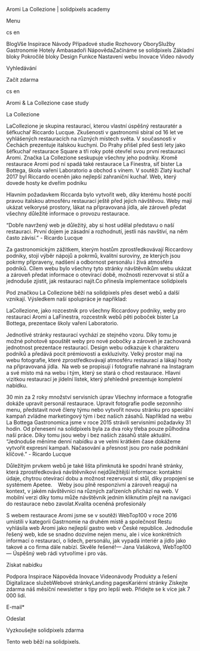 <p>Aromi La Collezione | solidpixels academy</p>
<p>Menu</p>
<p>cs en</p>
<p>BlogVše Inspirace Návody Případové studie Rozhovory OborySlužby Gastronomie Hotely Ambasadoři NápovědaZačínáme se solidpixels Základní bloky Pokročilé bloky Design Funkce Nastavení webu Inovace Video návody</p>
<p>Vyhledávání</p>
<p>Začít zdarma</p>
<p>cs en</p>
<p>Aromi &amp; La Collezione
case study</p>
<p>La Collezione</p>
<p>LaCollezione je skupina restaurací, kterou vlastní úspěšný restauratér a šéfkuchař Riccardo Lucque. Zkušenosti v gastronomii sbíral od 16 let ve vyhlášených restauracích na různých místech světa. V současnosti v Čechách prezentuje italskou kuchyni. Do Prahy přišel před šesti lety jako šéfkuchař restaurace Square a tři roky poté otevřel svou první restauraci Aromi.
Značka La Collezione seskupuje všechny jeho podniky. Kromě restaurace Aromi pod ní spadá také restaurace La Finestra, síť bister La Bottega, škola vaření Laboratorio a obchod s vínem. V soutěži Zlatý kuchař 2017 byl Riccardo oceněn jako nejlepší zahraniční kuchař.
Web, který dovede hosty ke dveřím podniku</p>
<p>Hlavním požadavkem Riccarda bylo vytvořit web, díky kterému hosté pocítí pravou italskou atmosféru restaurací ještě před jejich návštěvou. Weby mají ukázat velkorysé prostory, lákat na připravovaná jídla, ale zároveň předat všechny důležité informace o provozu restaurace.</p>
<p>“Dobře navržený web je důležitý, aby si host udělal představu o naší restauraci. První dojem je zásadní a rozhodnutí, jestli nás navštíví, na něm často závisí.”
- Ricardo Lucque</p>
<p>Za gastronomickým zážitkem, kterým hostům zprostředkovávají Riccardovy podniky, stojí výběr nápojů a pokrmů, kvalitní suroviny, ze kterých jsou pokrmy připraveny, nadšení a odbornost personálu i živá atmosféra podniků. Cílem webu bylo všechny tyto stránky návštěvníkům webu ukázat a zároveň předat informace o otevírací době, možnosti rezervovat si stůl a jednoduše zjistit, jak restauraci najít.Co přinesla implementace solidpixels</p>
<p>Pod značkou La Collezione běží na solidpixels přes deset webů a další vznikají. Výsledkem naší spolupráce je například:</p>
<p>LaCollezione, jako rozcestník pro všechny Riccardovy podniky,
weby pro restauraci Aromi a LaFinestra,
rozcestník webů pěti poboček bister La Bottega,
prezentace školy vaření Laboratorio.</p>
<p>Jednotlivé stránky restaurací vychází ze stejného vzoru. Díky tomu je možné pohotově spouštět weby pro nové pobočky a zároveň je zachovaná jednotnost prezentace restaurací. Design webu odkazuje k charakteru podniků a předává pocit prémiovosti a exkluzivity.
Velký prostor mají na webu fotografie, které zprostředkovávají atmosféru restaurací a lákají hosty na připravovaná jídla.  Na web se propisují i fotografie nahrané na Instagram a své místo má na webu i tým, který se stará o chod restaurace. Hlavní vizitkou restaurací je jídelní lístek, který přehledně prezentuje kompletní nabídku.</p>
<p>30 min za 2 roky
množství servisních úprav
  Všechny informace a fotografie dokáže upravit personál restaurace. Upravit fotografie podle sezonního menu, představit nové členy týmu nebo vytvořit novou stránku pro speciální kampaň zvládne marketingový tým i bez našich zásahů. Například na webu La Bottega Gastronomica jsme v roce 2015 strávili servisními požadavky 31 hodin. Od přenesení na solidpixels byla za dva roky třeba pouze půlhodina naší práce. Díky tomu jsou weby i bez našich zásahů stále aktuální. 
“Jednoduše měníme denní nabídku a ve velmi krátkém čase dokážeme vytvořit expresní kampaň. Načasování a přesnost jsou pro naše podnikání klíčové.”
- Ricardo Lucque</p>
<p>Důležitým prvkem webů je také lišta přimknutá ke spodní hraně stránky, která zprostředkovává návštěvníkovi nejdůležitější informace: kontaktní údaje, chytrou otevírací dobu a možnost rezervovat si stůl, díky propojení se systémem Apetee.   
Weby jsou plně responzivní a zároveň reagují na kontext, v jakém návštěvníci na různých zařízeních přichází na web. V mobilní verzi díky tomu může návštěvník jedním kliknutím přejít na navigaci do restaurace nebo zavolat.Kvalita oceněná profesionály</p>
<p>S webem restaurace Aromi jsme se v soutěži WebTop100 v roce 2016 umístili v kategorii Gastrnomie na druhém místě a společnost Restu vyhlásila web Aromi jako nejlepší gastro web v České republice.
Jednoduše řešený  web,  kde  se  snadno  dozvíme  nejen  menu,  ale  i  více  konkrétních  informací  o  restauraci,  o lidech,  personálu,  jak  vypadá  interiér  a  jídlo  jako  takové  a  co  firma  dále  nabízí.  Skvěle  řešené!— Jana Vašáková, WebTop100 —
Úspěšný web rádi vytvoříme i pro vás.</p>
<p>Získat nabídku</p>
<p>Podpora
 Inspirace
Nápověda
Inovace
Videonávody
 Produkty a řešení
 Digitalizace služebWebové stránkyLanding pagesKariérní stránky Získejte zdarma náš měsíční newsletter s tipy pro lepší web. Přidejte se k více jak 7 000 lidí.</p>
<p>E-mail*</p>
<p>Odeslat</p>
<p>Vyzkoušejte solidpixels zdarma</p>
<p>Tento web běží na solidpixels.</p>